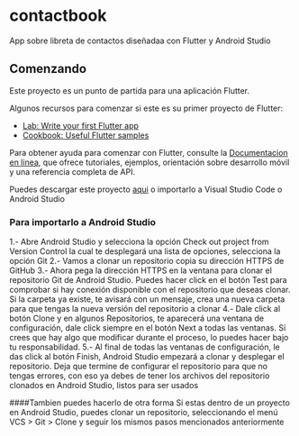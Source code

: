 # contactbook

App sobre libreta de contactos diseñadaa con Flutter y Android Studio

## Comenzando

Este proyecto es un punto de partida para una aplicación Flutter.

Algunos recursos para comenzar si este es su primer proyecto de Flutter:

- [Lab: Write your first Flutter app](https://flutter.dev/docs/get-started/codelab)
- [Cookbook: Useful Flutter samples](https://flutter.dev/docs/cookbook)

Para obtener ayuda para comenzar con Flutter, consulte la
[Documentacion en linea](https://flutter.dev/docs), que ofrece tutoriales,
ejemplos, orientación sobre desarrollo móvil y una referencia completa de API.

Puedes descargar este proyecto [aqui](https://github.com/bnarvaez2/contactbook.git) o importarlo a Visual Studio Code o Android Studio
### Para importarlo a Android Studio 
1.- Abre Android Studio y selecciona la opción Check out project from Version Control la cual te desplegará una lista de opciones, selecciona la opción Git
2.- Vamos a clonar un repositorio copia su dirección HTTPS de GitHub
3.- Ahora pega la dirección HTTPS en la ventana para clonar el repositorio Git de Android Studio. 
Puedes hacer click en el botón Test para comprobar si hay conexión disponible con el repositorio que deseas clonar.
Si la carpeta ya existe, te avisará con un mensaje, crea una nueva carpeta para que tengas la nueva versión del repositorio a clonar
4.- Dale click al botón Clone y en algunos Repositorios, te aparecerá una ventana de configuración, dale click siempre en el  botón Next a todas las ventanas.
Si crees que hay algo que modificar durante el proceso, lo puedes hacer bajo tu responsabilidad.
5.- Al final de todas las ventanas de configuración, le das click al botón Finish, Android Studio empezará a clonar y desplegar el repositorio. 
Deja que termine de configurar el repositorio para que no tengas errores, con eso ya debes de tener los archivos del repositorio clonados en Android Studio, listos para ser usados

####Tambien puedes hacerlo de otra forma
Si estas dentro de un proyecto en Android Studio, puedes clonar un repositorio, seleccionando el menú VCS > Git > Clone y seguir los mismos pasos mencionados anteriormente


